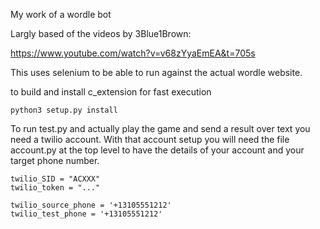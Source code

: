 My work of a wordle bot

Largly based of the videos by 3Blue1Brown:

https://www.youtube.com/watch?v=v68zYyaEmEA&t=705s

This uses selenium to be able to run against the actual wordle website.  

to build and install c_extension for fast execution

`python3 setup.py install`

To run test.py and actually play the game and send a result over text you need a twilio account.  With that account setup
you will need the file account.py at the top level to have the details of your account and your target phone number.

```
twilio_SID = "ACXXX"
twilio_token = "..."

twilio_source_phone = '+13105551212'
twilio_test_phone = '+13105551212'
```